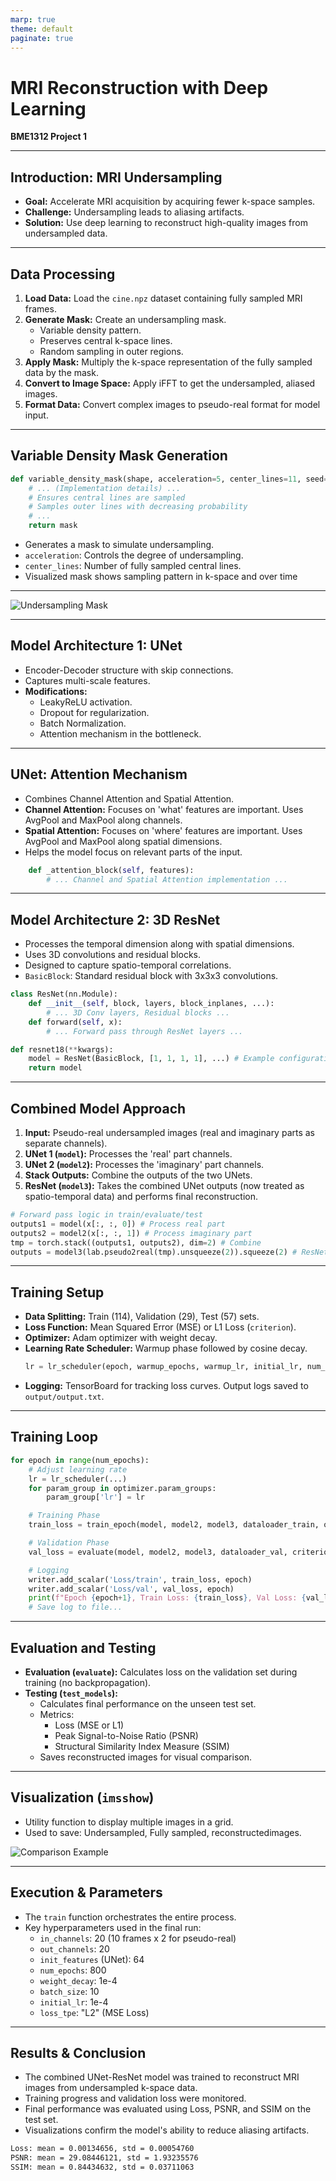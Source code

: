 ```yaml
---
marp: true
theme: default
paginate: true
---
```


# MRI Reconstruction with Deep Learning

**BME1312 Project 1**

---

## Introduction: MRI Undersampling

*   **Goal:** Accelerate MRI acquisition by acquiring fewer k-space samples.
*   **Challenge:** Undersampling leads to aliasing artifacts.
*   **Solution:** Use deep learning to reconstruct high-quality images from undersampled data.

---

## Data Processing

1.  **Load Data:** Load the `cine.npz` dataset containing fully sampled MRI frames.
2.  **Generate Mask:** Create an undersampling mask.
    *   Variable density pattern.
    *   Preserves central k-space lines.
    *   Random sampling in outer regions.
3.  **Apply Mask:** Multiply the k-space representation of the fully sampled data by the mask.
4.  **Convert to Image Space:** Apply iFFT to get the undersampled, aliased images.
5.  **Format Data:** Convert complex images to pseudo-real format for model input.

---

## Variable Density Mask Generation

```python
def variable_density_mask(shape, acceleration=5, center_lines=11, seed=42):
    # ... (Implementation details) ...
    # Ensures central lines are sampled
    # Samples outer lines with decreasing probability
    # ...
    return mask
```

*   Generates a mask to simulate undersampling.
*   `acceleration`: Controls the degree of undersampling.
*   `center_lines`: Number of fully sampled central lines.
*   Visualized mask shows sampling pattern in k-space and over time

---

![Undersampling Mask](../assets/undersampling_mask.png)

---

## Model Architecture 1: UNet

*   Encoder-Decoder structure with skip connections.
*   Captures multi-scale features.
*   **Modifications:**
    *   LeakyReLU activation.
    *   Dropout for regularization.
    *   Batch Normalization.
    *   Attention mechanism in the bottleneck.

---

## UNet: Attention Mechanism

*   Combines Channel Attention and Spatial Attention.
*   **Channel Attention:** Focuses on 'what' features are important. Uses AvgPool and MaxPool along channels.
*   **Spatial Attention:** Focuses on 'where' features are important. Uses AvgPool and MaxPool along spatial dimensions.
*   Helps the model focus on relevant parts of the input.

```python
    def _attention_block(self, features):
        # ... Channel and Spatial Attention implementation ...
```

---

## Model Architecture 2: 3D ResNet

*   Processes the temporal dimension along with spatial dimensions.
*   Uses 3D convolutions and residual blocks.
*   Designed to capture spatio-temporal correlations.
*   `BasicBlock`: Standard residual block with 3x3x3 convolutions.

```python
class ResNet(nn.Module):
    def __init__(self, block, layers, block_inplanes, ...):
        # ... 3D Conv layers, Residual blocks ...
    def forward(self, x):
        # ... Forward pass through ResNet layers ...

def resnet18(**kwargs):
    model = ResNet(BasicBlock, [1, 1, 1, 1], ...) # Example configuration
    return model
```

---

## Combined Model Approach

1.  **Input:** Pseudo-real undersampled images (real and imaginary parts as separate channels).
2.  **UNet 1 (`model`):** Processes the 'real' part channels.
3.  **UNet 2 (`model2`):** Processes the 'imaginary' part channels.
4.  **Stack Outputs:** Combine the outputs of the two UNets.
5.  **ResNet (`model3`):** Takes the combined UNet outputs (now treated as spatio-temporal data) and performs final reconstruction.

```python
# Forward pass logic in train/evaluate/test
outputs1 = model(x[:, :, 0]) # Process real part
outputs2 = model2(x[:, :, 1]) # Process imaginary part
tmp = torch.stack((outputs1, outputs2), dim=2) # Combine
outputs = model3(lab.pseudo2real(tmp).unsqueeze(2)).squeeze(2) # ResNet processing
```

---

## Training Setup

*   **Data Splitting:** Train (114), Validation (29), Test (57) sets.
*   **Loss Function:** Mean Squared Error (MSE) or L1 Loss (`criterion`).
*   **Optimizer:** Adam optimizer with weight decay.
*   **Learning Rate Scheduler:** Warmup phase followed by cosine decay.
    ```python
    lr = lr_scheduler(epoch, warmup_epochs, warmup_lr, initial_lr, num_epochs)
    ```
*   **Logging:** TensorBoard for tracking loss curves. Output logs saved to `output/output.txt`.

---

## Training Loop

```python
for epoch in range(num_epochs):
    # Adjust learning rate
    lr = lr_scheduler(...)
    for param_group in optimizer.param_groups:
        param_group['lr'] = lr

    # Training Phase
    train_loss = train_epoch(model, model2, model3, dataloader_train, optimizer, criterion)

    # Validation Phase
    val_loss = evaluate(model, model2, model3, dataloader_val, criterion)

    # Logging
    writer.add_scalar('Loss/train', train_loss, epoch)
    writer.add_scalar('Loss/val', val_loss, epoch)
    print(f"Epoch {epoch+1}, Train Loss: {train_loss}, Val Loss: {val_loss}")
    # Save log to file...
```

---

## Evaluation and Testing

*   **Evaluation (`evaluate`):** Calculates loss on the validation set during training (no backpropagation).
*   **Testing (`test_models`):**
    *   Calculates final performance on the unseen test set.
    *   Metrics:
        *   Loss (MSE or L1)
        *   Peak Signal-to-Noise Ratio (PSNR)
        *   Structural Similarity Index Measure (SSIM)
    *   Saves reconstructed images for visual comparison.

---

## Visualization (`imsshow`)

*   Utility function to display multiple images in a grid.
*   Used to save: Undersampled, Fully sampled, reconstructedimages.

![Comparison Example](../assets/comparison_image_0.png) <!-- Add one of the comparison images generated by process_data -->

---

## Execution & Parameters

*   The `train` function orchestrates the entire process.
*   Key hyperparameters used in the final run:
    *   `in_channels`: 20 (10 frames x 2 for pseudo-real)
    *   `out_channels`: 20
    *   `init_features` (UNet): 64
    *   `num_epochs`: 800
    *   `weight_decay`: 1e-4
    *   `batch_size`: 10
    *   `initial_lr`: 1e-4
    *   `loss_tpe`: "L2" (MSE Loss)

---

## Results & Conclusion

*   The combined UNet-ResNet model was trained to reconstruct MRI images from undersampled k-space data.
*   Training progress and validation loss were monitored.
*   Final performance was evaluated using Loss, PSNR, and SSIM on the test set.
*   Visualizations confirm the model's ability to reduce aliasing artifacts.
   
```txt
Loss: mean = 0.00134656, std = 0.00054760
PSNR: mean = 29.08446121, std = 1.93235576
SSIM: mean = 0.84434632, std = 0.03711063
```